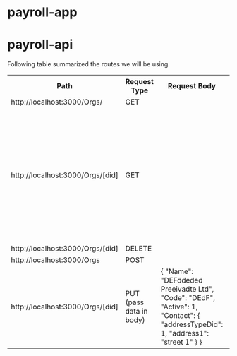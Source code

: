 # payroll-app

# payroll-api

Following table summarized the routes we will be using.

<table>
<tr>
	<th>Path</th>
	<th>Request Type</th>
  <th> Request Body </th>
  <th> Response Boday </th>
</tr>
<tr>
	<td>http://localhost:3000/Orgs/</td>
	<td>GET</td>
  <td></td>
  <td></td>
</tr>
<tr>
	<td>http://localhost:3000/Orgs/[did]</td>
	<td>GET</td>
  <td></td>
  <td>
		{
			 "did": 15,
			 "name": "DEFddeded Preeivadte Ltd",
			 "code": "DEdF",
			 "addressdid": 2,
			 "active": 1,
			 "addresstypedid": "1",
			 "address1": "street 1",
			 "postalcode": 0,
			 "city": "",
			 "country": "",
			 "email": "",
			 "mobile": 0
	 }
	</td>
</tr>
<tr>
	<td>http://localhost:3000/Orgs/[did]</td>
	<td>DELETE</td>
  <td></td>
  <td></td>
</tr>
<tr>
	<td>http://localhost:3000/Orgs</td>
	<td>POST</td>
  <td></td>
  <td></td>
</tr>
<tr>
	<td>http://localhost:3000/Orgs/[did]</td>
	<td>PUT (pass data in body)</td>
  <td>
    {
        "Name": "DEFddeded Preeivadte Ltd",
        "Code": "DEdF",
        "Active": 1,
        "Contact": {
            "addressTypeDid": 1,
            "address1": "street 1"
        }
    }
  </td>
  <td>
    {
      "addressdid": 5,
      "orgdid": 18
    }
  </td>
</tr>
</table>
